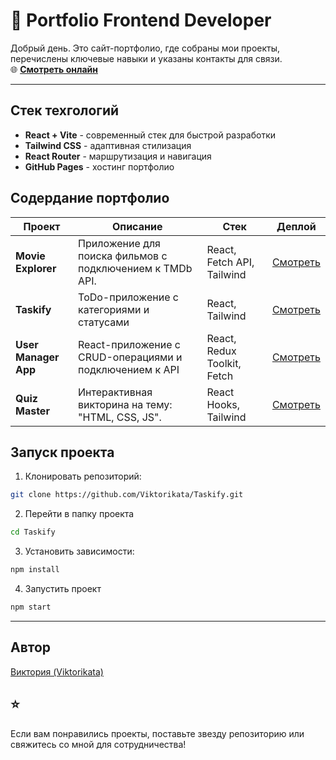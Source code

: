 # 🌟 Portfolio Frontend Developer 

Добрый день. Это сайт-портфолио, где собраны мои проекты, перечислены ключевые навыки и указаны контакты для связи.<br>
🌐 **[Смотреть онлайн](https://viktorikata.github.io/Portfolio-site/)**

---

## Стек техгологий
- **React + Vite** - современный стек для быстрой разработки
- **Tailwind CSS** - адаптивная стилизация
- **React Router** - маршрутизация и навигация
- **GitHub Pages** - хостинг портфолио

## Содердание портфолио
| Проект               | Описание                                                  | Стек                        | Деплой
|----------------------|-----------------------------------------------------------|-----------------------------|-----------------------------------------------------------------------
|**Movie Explorer**    | Приложение для поиска фильмов с подключением к TMDb API.  | React, Fetch API, Tailwind  | [Смотреть](https://viktorikata.github.io/Portfolio-site/apps/movie-explorer/index.html)
|**Taskify**           | ToDo-приложение с категориями и статусами                 | React, Tailwind             |[Смотреть](https://viktorikata.github.io/Portfolio-site/apps/taskify/index.html)
|**User Manager App**  | React-приложение с CRUD-операциями и подключением к API   | React, Redux Toolkit, Fetch |[Смотреть](https://viktorikata.github.io/Portfolio-site/apps/user-manager-app/index.html)
|**Quiz Master**       | Интерактивная викторина на тему: "HTML, CSS, JS".         | React Hooks, Tailwind       |[Смотреть](https://viktorikata.github.io/Portfolio-site/apps/quiz-master/index.html)

## Запуск проекта

1. Клонировать репозиторий:
```bash
git clone https://github.com/Viktorikata/Taskify.git
```

2. Перейти в папку проекта
```bash
cd Taskify
```

3. Установить зависимости: 
```bash
npm install
```

4. Запустить проект 
```bash
npm start
```

 ---

 ## Автор

 [Виктория (Viktorikata)](https://github.com/Viktorikata)

 ## ⭐ 
 Если вам понравились проекты, поставьте звезду репозиторию или свяжитесь со мной для сотрудничества!
